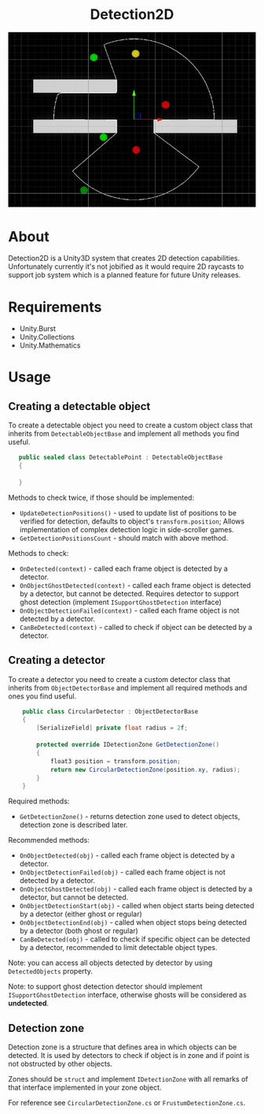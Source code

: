 <div align="center">
  <h1>Detection2D</h1>
  <img src="https://github.com/H1M4W4R1/Detection2D/blob/master/Images/Screenshot0000.png" alt="Preview screenshot"/>
</div>

 
 # About

Detection2D is a Unity3D system that creates 2D detection capabilities.
Unfortunately currently it's not jobified as it would require 2D raycasts to support job system
which is a planned feature for future Unity releases.

# Requirements

* Unity.Burst
* Unity.Collections
* Unity.Mathematics

# Usage
## Creating a detectable object
To create a detectable object you need to create a custom object class that inherits from
`DetectableObjectBase` and implement all methods you find useful.

```csharp
   public sealed class DetectablePoint : DetectableObjectBase
   {
       
   }
```

Methods to check twice, if those should be implemented:
* `UpdateDetectionPositions()` - used to update list of positions to be verified for detection, defaults to object's 
  `transform.position`; Allows implementation of complex detection logic in side-scroller games.
* `GetDetectionPositionsCount` - should match with above method.

Methods to check:
* `OnDetected(context)` - called each frame object is detected by a detector.
* `OnObjectGhostDetected(context)` - called each frame object is detected by a detector, but cannot be detected. 
  Requires detector to support ghost detection (implement `ISupportGhostDetection` interface)
* `OnObjectDetectionFailed(context)` - called each frame object is not detected by a detector.
* `CanBeDetected(context)` - called to check if object can be detected by a detector.

## Creating a detector
To create a detector you need to create a custom detector class that inherits from
`ObjectDetectorBase` and implement all required methods and ones you find useful.

```csharp
    public class CircularDetector : ObjectDetectorBase
    {
        [SerializeField] private float radius = 2f;    

        protected override IDetectionZone GetDetectionZone()
        {
            float3 position = transform.position;
            return new CircularDetectionZone(position.xy, radius);
        }
    }
```

Required methods:
* `GetDetectionZone()` - returns detection zone used to detect objects, detection zone is described later.

Recommended methods:
* `OnObjectDetected(obj)` - called each frame object is detected by a detector.
* `OnObjectDetectionFailed(obj)` - called each frame object is not detected by a detector.
* `OnObjectGhostDetected(obj)` - called each frame object is detected by a detector, but cannot be detected. 
* `OnObjectDetectionStart(obj)` - called when object starts being detected by a detector (either ghost or regular)
* `OnObjectDetectionEnd(obj)` - called when object stops being detected by a detector (both ghost or regular)
* `CanBeDetected(obj)` - called to check if specific object can be detected by a detector, recommended to limit 
  detectable object types.

Note: you can access all objects detected by detector by using `DetectedObjects` property.

Note: to support ghost detection detector should implement `ISupportGhostDetection` interface, otherwise
ghosts will be considered as **undetected**.

## Detection zone
Detection zone is a structure that defines area in which objects can be detected. It is used by detectors to check if 
object is in zone and if point is not obstructed by other objects.

Zones should be `struct` and implement `IDetectionZone` with all remarks of that interface
implemented in your zone object.

For reference see `CircularDetectionZone.cs` or `FrustumDetectionZone.cs`.
